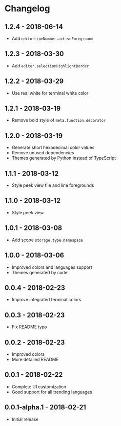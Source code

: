 # Changelog

## 1.2.4 - 2018-06-14

- Add `editorLineNumber.activeForeground`

## 1.2.3 - 2018-03-30

- Add `editor.selectionHighlightBorder`

## 1.2.2 - 2018-03-29

- Use real white for terminal white color

## 1.2.1 - 2018-03-19

- Remove bold style of `meta.function.decorator`

## 1.2.0 - 2018-03-19

- Generate short hexadecimal color values
- Remove unused dependencies
- Themes generated by Python instead of TypeScript

## 1.1.1 - 2018-03-12

- Style peek view file and line foregrounds

## 1.1.0 - 2018-03-12

- Style peek view

## 1.0.1 - 2018-03-08

- Add scope `storage.type.namespace`

## 1.0.0 - 2018-03-06

- Improved colors and languages support
- Themes generated by code

## 0.0.4 - 2018-02-23

- Improve integrated terminal colors

## 0.0.3 - 2018-02-23

- Fix README typo

## 0.0.2 - 2018-02-23

- Improved colors
- More detailed README

## 0.0.1 - 2018-02-22

- Complete UI customization
- Good support for all trending languages

## 0.0.1-alpha.1 - 2018-02-21

- Initial release
